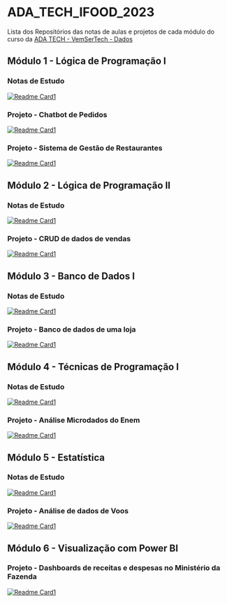 # ADA_TECH_IFOOD_2023
Lista dos Repositórios das notas de aulas e projetos de cada módulo do curso da [ADA TECH - VemSerTech - Dados](https://ada.tech/sou-aluno/programas/ifood-vem-ser-tech)

## Módulo 1 - Lógica de Programação I
### Notas de Estudo
[![Readme Card1](https://github-readme-stats.vercel.app/api/pin/?username=RSAmanda&repo=Ada_iFood_Mod01_Logica_de_programacao_1)](https://github.com/RSAmanda/Ada_iFood_Mod01_Logica_de_programacao_1)

### Projeto - Chatbot de Pedidos
[![Readme Card1](https://github-readme-stats.vercel.app/api/pin/?username=RSAmanda&repo=Chatbot_pedidos)](https://github.com/RSAmanda/Chatbot_pedidos)


### Projeto - Sistema de Gestão de Restaurantes
[![Readme Card1](https://github-readme-stats.vercel.app/api/pin/?username=Grupo-B-Turma-2-Ada-VemSerTech&repo=Projeto_Mod01_Ada_VemSerTech)](https://github.com/Grupo-B-Turma-2-Ada-VemSerTech/Projeto_Mod01_Ada_VemSerTech)

## Módulo 2 - Lógica de Programação II
### Notas de Estudo
[![Readme Card1](https://github-readme-stats.vercel.app/api/pin/?username=RSAmanda&repo=Ada_iFood_Mod02_Logica_de_programacao_2)](https://github.com/RSAmanda/Ada_iFood_Mod02_Logica_de_programacao_2)

### Projeto - CRUD de dados de vendas
[![Readme Card1](https://github-readme-stats.vercel.app/api/pin/?username=Grupo-B-Turma-2-Ada-VemSerTech&repo=Projeto_Mod02_Ada_VemSerTech)](https://github.com/Grupo-B-Turma-2-Ada-VemSerTech/Projeto_Mod02_Ada_VemSerTech)

## Módulo 3 - Banco de Dados I
### Notas de Estudo
[![Readme Card1](https://github-readme-stats.vercel.app/api/pin/?username=RSAmanda&repo=Ada_iFood_Mod03_Banco_de_Dados_1)](https://github.com/RSAmanda/Ada_iFood_Mod03_Banco_de_Dados_1)

### Projeto - Banco de dados de uma loja
[![Readme Card1](https://github-readme-stats.vercel.app/api/pin/?username=Grupo-B-Turma-2-Ada-VemSerTech&repo=Projeto_Mod03_Ada_VemSerTech)](https://github.com/Grupo-B-Turma-2-Ada-VemSerTech/Projeto_Mod03_Ada_VemSerTech)

## Módulo 4 - Técnicas de Programação I
### Notas de Estudo
[![Readme Card1](https://github-readme-stats.vercel.app/api/pin/?username=RSAmanda&repo=Ada_iFood_Mod04_Tecnicas_de_Programacao_1)](https://github.com/RSAmanda/Ada_iFood_Mod04_Tecnicas_de_Programacao_1)

### Projeto - Análise Microdados do Enem
[![Readme Card1](https://github-readme-stats.vercel.app/api/pin/?username=Grupo-B-Turma-2-Ada-VemSerTech&repo=Projeto_Mod04_Ada_VemSerTech)](https://github.com/Grupo-B-Turma-2-Ada-VemSerTech/Projeto_Mod04_Ada_VemSerTech)

## Módulo 5 - Estatística
### Notas de Estudo
[![Readme Card1](https://github-readme-stats.vercel.app/api/pin/?username=RSAmanda&repo=Ada_iFood_Mod05_Estatistica_1)](https://github.com/RSAmanda/Ada_iFood_Mod05_Estatistica_1)

### Projeto - Análise de dados de Voos
[![Readme Card1](https://github-readme-stats.vercel.app/api/pin/?username=AdrielyZBoller&repo=Projeto_Mod05_Ada_VemSerTech)]([https://github.com/Grupo-B-Turma-2-Ada-VemSerTech/Projeto_Mod04_Ada_VemSerTech](https://github.com/AdrielyZBoller/Projeto_Mod05_Ada_VemSerTech))

## Módulo 6 - Visualização com Power BI

### Projeto - Dashboards de receitas e despesas no Ministério da Fazenda
[![Readme Card1](https://github-readme-stats.vercel.app/api/pin/?username=Grupo-B-Turma-2-Ada-VemSerTech&repo=Projeto_Mod6_Ada_VemSerTech)](https://github.com/Grupo-B-Turma-2-Ada-VemSerTech/Projeto_Mod6_Ada_VemSerTech)
